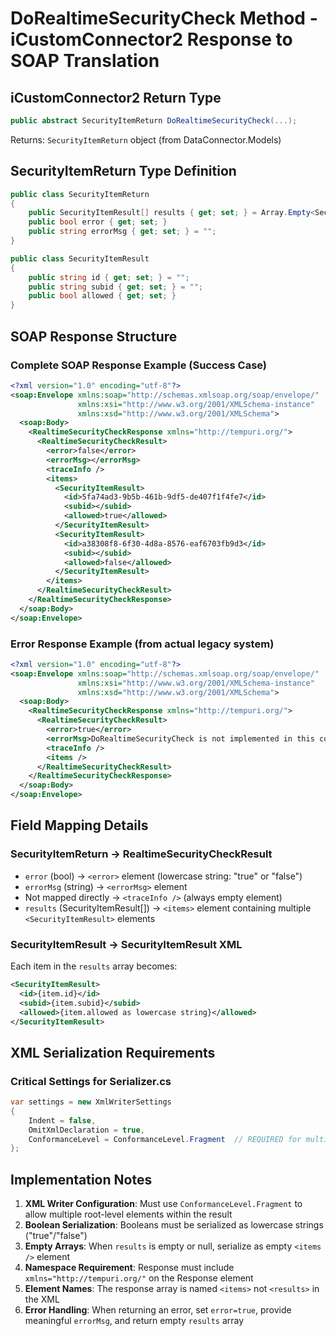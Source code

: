 # DoRealtimeSecurityCheck Method - iCustomConnector2 Response to SOAP Translation

## iCustomConnector2 Return Type
```csharp
public abstract SecurityItemReturn DoRealtimeSecurityCheck(...);
```
Returns: `SecurityItemReturn` object (from DataConnector.Models)

## SecurityItemReturn Type Definition
```csharp
public class SecurityItemReturn
{
    public SecurityItemResult[] results { get; set; } = Array.Empty<SecurityItemResult>();
    public bool error { get; set; }
    public string errorMsg { get; set; } = "";
}

public class SecurityItemResult
{
    public string id { get; set; } = "";
    public string subid { get; set; } = "";
    public bool allowed { get; set; }
}
```

## SOAP Response Structure

### Complete SOAP Response Example (Success Case)
```xml
<?xml version="1.0" encoding="utf-8"?>
<soap:Envelope xmlns:soap="http://schemas.xmlsoap.org/soap/envelope/" 
               xmlns:xsi="http://www.w3.org/2001/XMLSchema-instance" 
               xmlns:xsd="http://www.w3.org/2001/XMLSchema">
  <soap:Body>
    <RealtimeSecurityCheckResponse xmlns="http://tempuri.org/">
      <RealtimeSecurityCheckResult>
        <error>false</error>
        <errorMsg></errorMsg>
        <traceInfo />
        <items>
          <SecurityItemResult>
            <id>5fa74ad3-9b5b-461b-9df5-de407f1f4fe7</id>
            <subid></subid>
            <allowed>true</allowed>
          </SecurityItemResult>
          <SecurityItemResult>
            <id>a38308f8-6f30-4d8a-8576-eaf6703fb9d3</id>
            <subid></subid>
            <allowed>false</allowed>
          </SecurityItemResult>
        </items>
      </RealtimeSecurityCheckResult>
    </RealtimeSecurityCheckResponse>
  </soap:Body>
</soap:Envelope>
```

### Error Response Example (from actual legacy system)
```xml
<?xml version="1.0" encoding="utf-8"?>
<soap:Envelope xmlns:soap="http://schemas.xmlsoap.org/soap/envelope/" 
               xmlns:xsi="http://www.w3.org/2001/XMLSchema-instance" 
               xmlns:xsd="http://www.w3.org/2001/XMLSchema">
  <soap:Body>
    <RealtimeSecurityCheckResponse xmlns="http://tempuri.org/">
      <RealtimeSecurityCheckResult>
        <error>true</error>
        <errorMsg>DoRealtimeSecurityCheck is not implemented in this connector. This method would normally perform real-time security validation for the specified items and user.</errorMsg>
        <traceInfo />
        <items />
      </RealtimeSecurityCheckResult>
    </RealtimeSecurityCheckResponse>
  </soap:Body>
</soap:Envelope>
```

## Field Mapping Details

### SecurityItemReturn → RealtimeSecurityCheckResult
- `error` (bool) → `<error>` element (lowercase string: "true" or "false")
- `errorMsg` (string) → `<errorMsg>` element
- Not mapped directly → `<traceInfo />` (always empty element)
- `results` (SecurityItemResult[]) → `<items>` element containing multiple `<SecurityItemResult>` elements

### SecurityItemResult → SecurityItemResult XML
Each item in the `results` array becomes:
```xml
<SecurityItemResult>
  <id>{item.id}</id>
  <subid>{item.subid}</subid>
  <allowed>{item.allowed as lowercase string}</allowed>
</SecurityItemResult>
```

## XML Serialization Requirements

### Critical Settings for Serializer.cs
```csharp
var settings = new XmlWriterSettings 
{ 
    Indent = false, 
    OmitXmlDeclaration = true,
    ConformanceLevel = ConformanceLevel.Fragment  // REQUIRED for multiple root elements
};
```

## Implementation Notes

1. **XML Writer Configuration**: Must use `ConformanceLevel.Fragment` to allow multiple root-level elements within the result
2. **Boolean Serialization**: Booleans must be serialized as lowercase strings ("true"/"false")
3. **Empty Arrays**: When `results` is empty or null, serialize as empty `<items />` element
4. **Namespace Requirement**: Response must include `xmlns="http://tempuri.org/"` on the Response element
5. **Element Names**: The response array is named `<items>` not `<results>` in the XML
6. **Error Handling**: When returning an error, set `error=true`, provide meaningful `errorMsg`, and return empty `results` array
